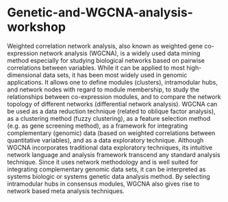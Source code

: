# Genetic-and-WGCNA-analysis-workshop
Weighted correlation network analysis, also known as weighted gene co-expression network analysis (WGCNA), is a widely used data mining method especially for studying biological networks based on pairwise correlations between variables. While it can be applied to most high-dimensional data sets, it has been most widely used in genomic applications. It allows one to define modules (clusters), intramodular hubs, and network nodes with regard to module membership, to study the relationships between co-expression modules, and to compare the network topology of different networks (differential network analysis). WGCNA can be used as a data reduction technique (related to oblique factor analysis), as a clustering method (fuzzy clustering), as a feature selection method (e.g. as gene screening method), as a framework for integrating complementary (genomic) data (based on weighted correlations between quantitative variables), and as a data exploratory technique. Although WGCNA incorporates traditional data exploratory techniques, its intuitive network language and analysis framework transcend any standard analysis technique. Since it uses network methodology and is well suited for integrating complementary genomic data sets, it can be interpreted as systems biologic or systems genetic data analysis method. By selecting intramodular hubs in consensus modules, WGCNA also gives rise to network based meta analysis techniques.

